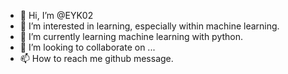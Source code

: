 - 👋 Hi, I’m @EYK02
- 👀 I’m interested in learning, especially within machine learning.
- 🌱 I’m currently learning machine learning with python.
- 💞️ I’m looking to collaborate on ...
- 📫 How to reach me github message.

<!---
EYK02/EYK02 is a ✨ special ✨ repository because its `README.md` (this file) appears on your GitHub profile.
You can click the Preview link to take a look at your changes.
--->
